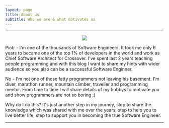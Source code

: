 ```yaml
---
layout: page
title: About us
subtitle: Who we are & what motivates us
---
```


<hr/>

<p style="text-align:center;"><img src="https://raw.githubusercontent.com/programming-in-practice/programming-in-practice.github.io/master/img/person-piotr.jpg"> </p>


Piotr - I'm one of the thousands of Software Engineers. It took me only 6 years to became one of the top 1% of developers in the world and work as Chief Software Architect for Crossover. I've spent last 2 years teaching people programming and with this blog I want to share my hints with wider audience so you also can be a successful Software Enginner.

No - I'm not one of those fatty programmers not leaving his basement. I'm diver, marathon runner, mountain climber, traveller and programming mentor. From time to time I will share details of my hobbys to motivate you and show programmers are not so boring ;)

Why do I do this? It's just another step in my journey, step to share the knowledge which was shared with me over the years, step to help you to live better life, step to support you in becoming the true Software Engineer.

<hr/>
